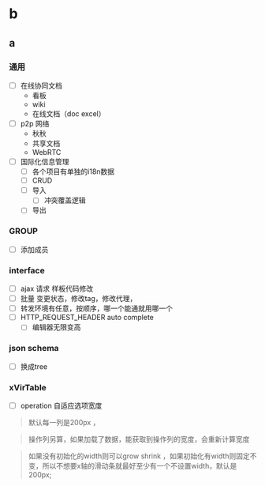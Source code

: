 # b

## a

### 通用

- [ ] 在线协同文档
  - 看板
  - wiki
  - 在线文档（doc excel）
- [ ] p2p 网络
  - 秋秋
  - 共享文档
  - WebRTC
- [ ] 国际化信息管理
  - [ ] 各个项目有单独的i18n数据
  - [ ] CRUD
  - [ ] 导入
    - [ ] 冲突覆盖逻辑
  - [ ] 导出

### GROUP

- [ ] 添加成员

### interface

- [ ] ajax 请求 样板代码修改
- [ ] 批量 变更状态，修改tag，修改代理，
- [ ] 转发环境有任意，按顺序，哪一个能通就用哪一个
- [ ] HTTP_REQUEST_HEADER auto complete
  - [ ] 编辑器无限变高

### json schema

- [ ] 换成tree

### xVirTable

- [ ] operation 自适应选项宽度

>默认每一列是200px ，

>操作列另算，如果加载了数据，能获取到操作列的宽度，会重新计算宽度

>如果没有初始化的width则可以grow shrink ，如果初始化有width则固定不变，所以不想要x轴的滑动条就最好至少有一个不设置width，默认是200px;

